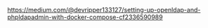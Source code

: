 https://medium.com/@devripper133127/setting-up-openldap-and-phpldapadmin-with-docker-compose-cf2336590989
